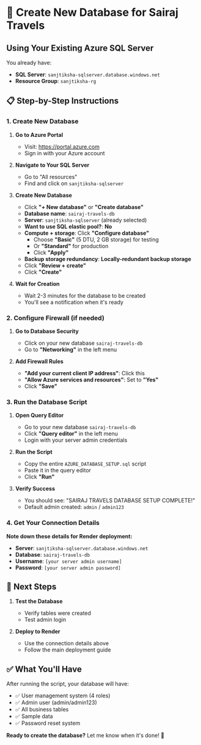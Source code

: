 # 🎯 Create New Database for Sairaj Travels

## Using Your Existing Azure SQL Server

You already have:
- **SQL Server**: `sanjtiksha-sqlserver.database.windows.net`
- **Resource Group**: `sanjtiksha-rg`

## 📋 Step-by-Step Instructions

### **1. Create New Database**

1. **Go to Azure Portal**
   - Visit: https://portal.azure.com
   - Sign in with your Azure account

2. **Navigate to Your SQL Server**
   - Go to "All resources"
   - Find and click on `sanjtiksha-sqlserver`

3. **Create New Database**
   - Click **"+ New database"** or **"Create database"**
   - **Database name**: `sairaj-travels-db`
   - **Server**: `sanjtiksha-sqlserver` (already selected)
   - **Want to use SQL elastic pool?**: **No**
   - **Compute + storage**: Click **"Configure database"**
     - Choose **"Basic"** (5 DTU, 2 GB storage) for testing
     - Or **"Standard"** for production
     - Click **"Apply"**
   - **Backup storage redundancy**: **Locally-redundant backup storage**
   - Click **"Review + create"**
   - Click **"Create"**

4. **Wait for Creation**
   - Wait 2-3 minutes for the database to be created
   - You'll see a notification when it's ready

### **2. Configure Firewall (if needed)**

1. **Go to Database Security**
   - Click on your new database `sairaj-travels-db`
   - Go to **"Networking"** in the left menu

2. **Add Firewall Rules**
   - **"Add your current client IP address"**: Click this
   - **"Allow Azure services and resources"**: Set to **"Yes"**
   - Click **"Save"**

### **3. Run the Database Script**

1. **Open Query Editor**
   - Go to your new database `sairaj-travels-db`
   - Click **"Query editor"** in the left menu
   - Login with your server admin credentials

2. **Run the Script**
   - Copy the entire `AZURE_DATABASE_SETUP.sql` script
   - Paste it in the query editor
   - Click **"Run"**

3. **Verify Success**
   - You should see: "SAIRAJ TRAVELS DATABASE SETUP COMPLETE!"
   - Default admin created: `admin` / `admin123`

### **4. Get Your Connection Details**

**Note down these details for Render deployment:**

- **Server**: `sanjtiksha-sqlserver.database.windows.net`
- **Database**: `sairaj-travels-db`
- **Username**: `[your server admin username]`
- **Password**: `[your server admin password]`

## 🚀 Next Steps

1. **Test the Database**
   - Verify tables were created
   - Test admin login

2. **Deploy to Render**
   - Use the connection details above
   - Follow the main deployment guide

## ✅ What You'll Have

After running the script, your database will have:
- ✅ User management system (4 roles)
- ✅ Admin user (admin/admin123)
- ✅ All business tables
- ✅ Sample data
- ✅ Password reset system

**Ready to create the database?** Let me know when it's done! 🎯

